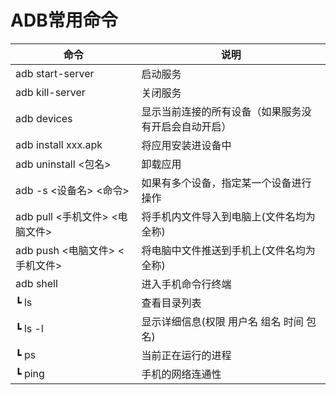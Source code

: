 # ADB常用命令

命令                            | 说明
--------------------------------|-----------------------------------------------------
adb start-server				        | 启动服务
adb kill-server				          | 关闭服务
adb devices				              | 显示当前连接的所有设备（如果服务没有开启会自动开启）
adb install xxx.apk			        | 将应用安装进设备中
adb uninstall <包名>			      | 卸载应用
adb -s <设备名> <命令>		       | 如果有多个设备，指定某一个设备进行操作
adb pull <手机文件> <电脑文件>	| 将手机内文件导入到电脑上(文件名均为全称)
adb push <电脑文件> <手机文件>	| 将电脑中文件推送到手机上(文件名均为全称)
adb shell					              | 进入手机命令行终端
  ┗ ls					                | 查看目录列表
  ┗ ls -l					              | 显示详细信息(权限 用户名 组名 时间 包名)
  ┗ ps					                | 当前正在运行的进程
  ┗ ping					              | 手机的网络连通性 

